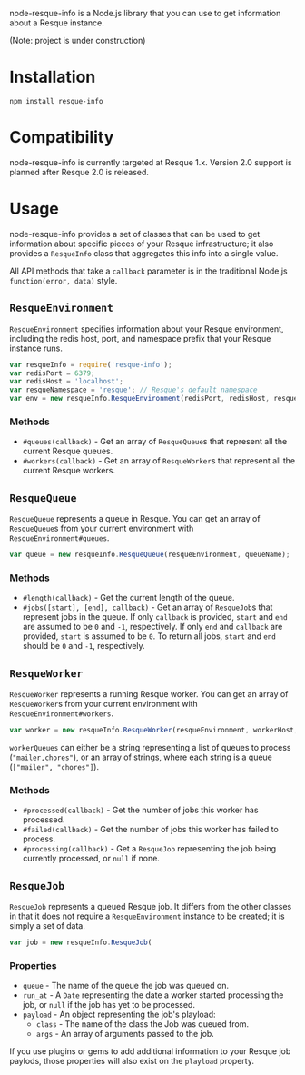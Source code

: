 node-resque-info is a Node.js library that you can use to get information about a Resque instance.

(Note: project is under construction)

Installation
============

    npm install resque-info

Compatibility
=============

node-resque-info is currently targeted at Resque 1.x. Version 2.0 support is planned after Resque 2.0 is released.

Usage
=====

node-resque-info provides a set of classes that can be used to get information about specific pieces of your Resque infrastructure; it also provides a `ResqueInfo` class that aggregates this info into a single value.

All API methods that take a `callback` parameter is in the traditional Node.js `function(error, data)` style.

`ResqueEnvironment`
-------------------

`ResqueEnvironment` specifies information about your Resque environment, including the redis host, port, and namespace prefix that your Resque instance runs.

```javascript
var resqueInfo = require('resque-info');
var redisPort = 6379;
var redisHost = 'localhost';
var resqueNamespace = 'resque'; // Resque's default namespace
var env = new resqueInfo.ResqueEnvironment(redisPort, redisHost, resqueNamesapce);
```

### Methods

 * `#queues(callback)` - Get an array of `ResqueQueue`s that represent all the current Resque queues.
 * `#workers(callback)` - Get an array of `ResqueWorker`s that represent all the current Resque workers.

`ResqueQueue`
-------------

`ResqueQueue` represents a queue in Resque. You can get an array of `ResqueQueue`s from your current environment with `ResqueEnvironment#queues`.

```javascript
var queue = new resqueInfo.ResqueQueue(resqueEnvironment, queueName);
```

### Methods

 * `#length(callback)` - Get the current length of the queue.
 * `#jobs([start], [end], callback)` - Get an array of `ResqueJob`s that represent jobs in the queue. If only `callback` is provided, `start` and `end` are assumed to be `0` and `-1`, respectively. If only `end` and `callback` are provided, `start` is assumed to be `0`. To return all jobs, `start` and `end` should be `0` and `-1`, respectively.

`ResqueWorker`
--------------

`ResqueWorker` represents a running Resque worker. You can get an array of `ResqueWorker`s from your current environment with `ResqueEnvironment#workers`.

```javascript
var worker = new resqueInfo.ResqueWorker(resqueEnvironment, workerHost, workerPid, workerQueues);
```

`workerQueues` can either be a string representing a list of queues to process (`"mailer,chores"`), or an array of strings, where each string is a queue (`["mailer", "chores"]`).

### Methods

 * `#processed(callback)` - Get the number of jobs this worker has processed.
 * `#failed(callback)` - Get the number of jobs this worker has failed to process.
 * `#processing(callback)` - Get a `ResqueJob` representing the job being currently processed, or `null` if none.

`ResqueJob`
-----------

`ResqueJob` represents a queued Resque job. It differs from the other classes in that it does not require a `ResqueEnvironment` instance to be created; it is simply a set of data.

```javascript
var job = new resqueInfo.ResqueJob(
```

### Properties

 * `queue` - The name of the queue the job was queued on.
 * `run_at` - A `Date` representing the date a worker started processing the job, or `null` if the job has yet to be processed.
 * `payload` - An object representing the job's playload:
   * `class` - The name of the class the Job was queued from.
   * `args` - An array of arguments passed to the job.

If you use plugins or gems to add additional information to your Resque job paylods, those properties will also exist on the `playload` property.
